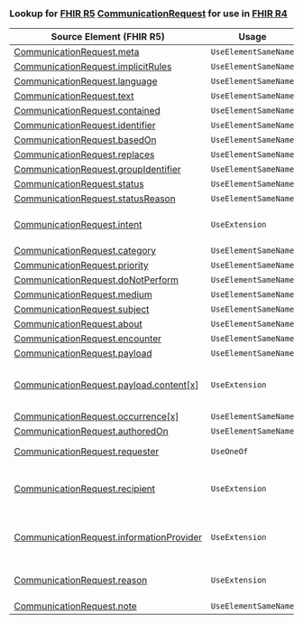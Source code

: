 ### Lookup for [FHIR R5](https://hl7.org/fhir/R5/) [CommunicationRequest](https://hl7.org/fhir/R5/CommunicationRequest.html) for use in [FHIR R4](https://hl7.org/fhir/R4/)

| Source Element (FHIR R5) | Usage | Target |
| -------------- | ----- | ------ |
| [CommunicationRequest.meta](https://hl7.org/fhir/R5/CommunicationRequest.html#resource) | `UseElementSameName` | [CommunicationRequest.meta](https://hl7.org/fhir/R4/CommunicationRequest.html#resource) |
| [CommunicationRequest.implicitRules](https://hl7.org/fhir/R5/CommunicationRequest.html#resource) | `UseElementSameName` | [CommunicationRequest.implicitRules](https://hl7.org/fhir/R4/CommunicationRequest.html#resource) |
| [CommunicationRequest.language](https://hl7.org/fhir/R5/CommunicationRequest.html#resource) | `UseElementSameName` | [CommunicationRequest.language](https://hl7.org/fhir/R4/CommunicationRequest.html#resource) |
| [CommunicationRequest.text](https://hl7.org/fhir/R5/CommunicationRequest.html#resource) | `UseElementSameName` | [CommunicationRequest.text](https://hl7.org/fhir/R4/CommunicationRequest.html#resource) |
| [CommunicationRequest.contained](https://hl7.org/fhir/R5/CommunicationRequest.html#resource) | `UseElementSameName` | [CommunicationRequest.contained](https://hl7.org/fhir/R4/CommunicationRequest.html#resource) |
| [CommunicationRequest.identifier](https://hl7.org/fhir/R5/CommunicationRequest.html#resource) | `UseElementSameName` | [CommunicationRequest.identifier](https://hl7.org/fhir/R4/CommunicationRequest.html#resource) |
| [CommunicationRequest.basedOn](https://hl7.org/fhir/R5/CommunicationRequest.html#resource) | `UseElementSameName` | [CommunicationRequest.basedOn](https://hl7.org/fhir/R4/CommunicationRequest.html#resource) |
| [CommunicationRequest.replaces](https://hl7.org/fhir/R5/CommunicationRequest.html#resource) | `UseElementSameName` | [CommunicationRequest.replaces](https://hl7.org/fhir/R4/CommunicationRequest.html#resource) |
| [CommunicationRequest.groupIdentifier](https://hl7.org/fhir/R5/CommunicationRequest.html#resource) | `UseElementSameName` | [CommunicationRequest.groupIdentifier](https://hl7.org/fhir/R4/CommunicationRequest.html#resource) |
| [CommunicationRequest.status](https://hl7.org/fhir/R5/CommunicationRequest.html#resource) | `UseElementSameName` | [CommunicationRequest.status](https://hl7.org/fhir/R4/CommunicationRequest.html#resource) |
| [CommunicationRequest.statusReason](https://hl7.org/fhir/R5/CommunicationRequest.html#resource) | `UseElementSameName` | [CommunicationRequest.statusReason](https://hl7.org/fhir/R4/CommunicationRequest.html#resource) |
| [CommunicationRequest.intent](https://hl7.org/fhir/R5/CommunicationRequest.html#resource) | `UseExtension` | [http://hl7.org/fhir/5.0/StructureDefinition/extension-CommunicationRequest.intent](StructureDefinition-ext-R5-CommunicationRequest.intent.html) |
| [CommunicationRequest.category](https://hl7.org/fhir/R5/CommunicationRequest.html#resource) | `UseElementSameName` | [CommunicationRequest.category](https://hl7.org/fhir/R4/CommunicationRequest.html#resource) |
| [CommunicationRequest.priority](https://hl7.org/fhir/R5/CommunicationRequest.html#resource) | `UseElementSameName` | [CommunicationRequest.priority](https://hl7.org/fhir/R4/CommunicationRequest.html#resource) |
| [CommunicationRequest.doNotPerform](https://hl7.org/fhir/R5/CommunicationRequest.html#resource) | `UseElementSameName` | [CommunicationRequest.doNotPerform](https://hl7.org/fhir/R4/CommunicationRequest.html#resource) |
| [CommunicationRequest.medium](https://hl7.org/fhir/R5/CommunicationRequest.html#resource) | `UseElementSameName` | [CommunicationRequest.medium](https://hl7.org/fhir/R4/CommunicationRequest.html#resource) |
| [CommunicationRequest.subject](https://hl7.org/fhir/R5/CommunicationRequest.html#resource) | `UseElementSameName` | [CommunicationRequest.subject](https://hl7.org/fhir/R4/CommunicationRequest.html#resource) |
| [CommunicationRequest.about](https://hl7.org/fhir/R5/CommunicationRequest.html#resource) | `UseElementSameName` | [CommunicationRequest.about](https://hl7.org/fhir/R4/CommunicationRequest.html#resource) |
| [CommunicationRequest.encounter](https://hl7.org/fhir/R5/CommunicationRequest.html#resource) | `UseElementSameName` | [CommunicationRequest.encounter](https://hl7.org/fhir/R4/CommunicationRequest.html#resource) |
| [CommunicationRequest.payload](https://hl7.org/fhir/R5/CommunicationRequest.html#resource) | `UseElementSameName` | [CommunicationRequest.payload](https://hl7.org/fhir/R4/CommunicationRequest.html#resource) |
| [CommunicationRequest.payload.content[x]](https://hl7.org/fhir/R5/CommunicationRequest.html#resource) | `UseExtension` | [http://hl7.org/fhir/5.0/StructureDefinition/extension-CommunicationRequest.payload.content](StructureDefinition-ext-R5-CommunicationRequest.pa.content.html) |
| [CommunicationRequest.occurrence[x]](https://hl7.org/fhir/R5/CommunicationRequest.html#resource) | `UseElementSameName` | [CommunicationRequest.occurrence[x]](https://hl7.org/fhir/R4/CommunicationRequest.html#resource) |
| [CommunicationRequest.authoredOn](https://hl7.org/fhir/R5/CommunicationRequest.html#resource) | `UseElementSameName` | [CommunicationRequest.authoredOn](https://hl7.org/fhir/R4/CommunicationRequest.html#resource) |
| [CommunicationRequest.requester](https://hl7.org/fhir/R5/CommunicationRequest.html#resource) | `UseOneOf` | [CommunicationRequest.requester](https://hl7.org/fhir/R4/CommunicationRequest.html#resource)<br />[CommunicationRequest.requester](https://hl7.org/fhir/R4/CommunicationRequest.html#resource) |
| [CommunicationRequest.recipient](https://hl7.org/fhir/R5/CommunicationRequest.html#resource) | `UseExtension` | [http://hl7.org/fhir/5.0/StructureDefinition/extension-CommunicationRequest.recipient](StructureDefinition-ext-R5-CommunicationRequest.recipient.html) |
| [CommunicationRequest.informationProvider](https://hl7.org/fhir/R5/CommunicationRequest.html#resource) | `UseExtension` | [http://hl7.org/fhir/5.0/StructureDefinition/extension-CommunicationRequest.informationProvider](StructureDefinition-ext-R5-CommunicationRequest.informationProvider.html) |
| [CommunicationRequest.reason](https://hl7.org/fhir/R5/CommunicationRequest.html#resource) | `UseExtension` | [http://hl7.org/fhir/5.0/StructureDefinition/extension-CommunicationRequest.reason](StructureDefinition-ext-R5-CommunicationRequest.reason.html) |
| [CommunicationRequest.note](https://hl7.org/fhir/R5/CommunicationRequest.html#resource) | `UseElementSameName` | [CommunicationRequest.note](https://hl7.org/fhir/R4/CommunicationRequest.html#resource) |
